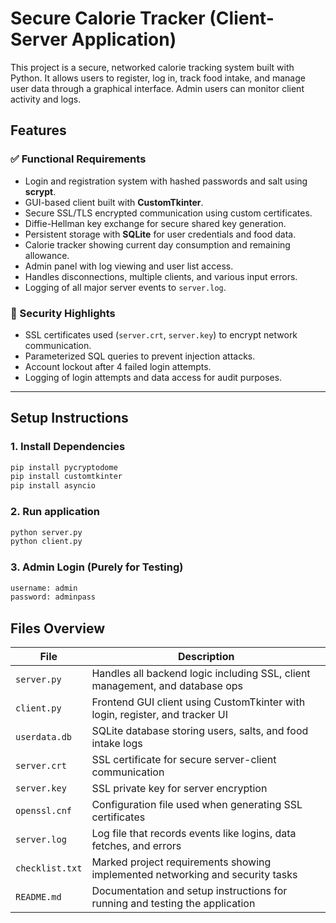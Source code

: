 # Secure Calorie Tracker (Client-Server Application)

This project is a secure, networked calorie tracking system built with Python. It allows users to register, log in, track food intake, and manage user data through a graphical interface. Admin users can monitor client activity and logs.

## Features

### ✅ Functional Requirements
- Login and registration system with hashed passwords and salt using **scrypt**.
- GUI-based client built with **CustomTkinter**.
- Secure SSL/TLS encrypted communication using custom certificates.
- Diffie-Hellman key exchange for secure shared key generation.
- Persistent storage with **SQLite** for user credentials and food data.
- Calorie tracker showing current day consumption and remaining allowance.
- Admin panel with log viewing and user list access.
- Handles disconnections, multiple clients, and various input errors.
- Logging of all major server events to `server.log`.

### 🔐 Security Highlights
- SSL certificates used (`server.crt`, `server.key`) to encrypt network communication.
- Parameterized SQL queries to prevent injection attacks.
- Account lockout after 4 failed login attempts.
- Logging of login attempts and data access for audit purposes.

---

## Setup Instructions

### 1. Install Dependencies

```bash
pip install pycryptodome
pip install customtkinter
pip install asyncio
```
### 2. Run application

```bash
python server.py
python client.py
```
### 3. Admin Login (Purely for Testing)
```bash
username: admin
password: adminpass
```
## Files Overview

| File             | Description                                                                 |
|------------------|-----------------------------------------------------------------------------|
| `server.py`      | Handles all backend logic including SSL, client management, and database ops |
| `client.py`      | Frontend GUI client using CustomTkinter with login, register, and tracker UI |
| `userdata.db`    | SQLite database storing users, salts, and food intake logs                   |
| `server.crt`     | SSL certificate for secure server-client communication                       |
| `server.key`     | SSL private key for server encryption                                        |
| `openssl.cnf`    | Configuration file used when generating SSL certificates                     |
| `server.log`     | Log file that records events like logins, data fetches, and errors           |
| `checklist.txt`  | Marked project requirements showing implemented networking and security tasks |
| `README.md`      | Documentation and setup instructions for running and testing the application |
